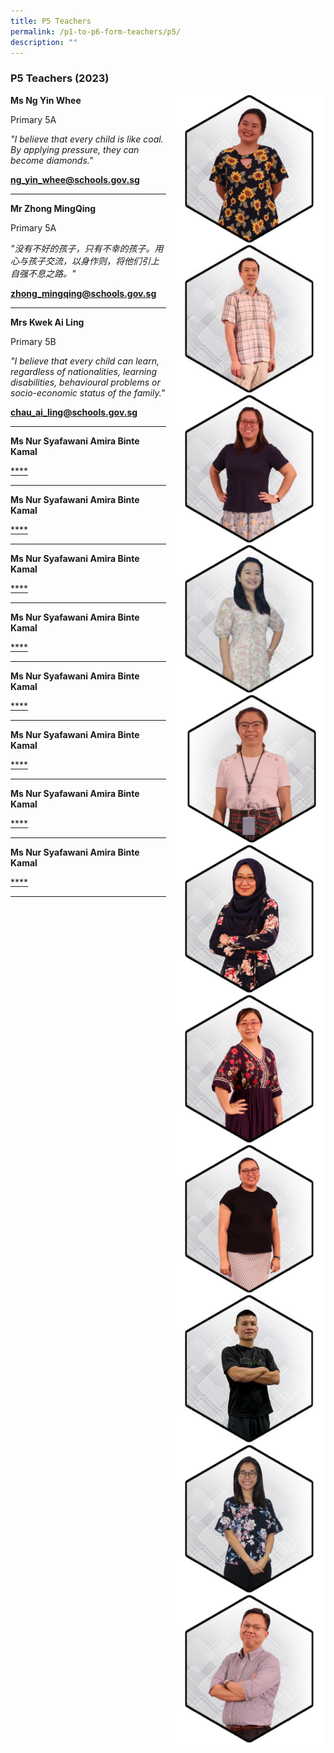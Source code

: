 ```yaml
---
title: P5 Teachers
permalink: /p1-to-p6-form-teachers/p5/
description: ""
---
```

### P5 Teachers (2023)

<img src="/images/Our Staff/02 Teacher/5A1.png" style="width:240px;height:240px;margin-left:15px;" align = "right"> **Ms Ng Yin Whee**

Primary 5A

_"I believe that every child is like coal. By applying pressure, they can become diamonds."_

[**ng_yin_whee@schools.gov.sg**](mailto:ng_yin_whee@schools.gov.sg)

* * *

<img src="/images/Our Staff/02 Teacher/5A2.jpg" style="width:240px;height:240px;margin-left:15px;" align = "right"> **Mr Zhong MingQing**

Primary 5A

_"没有不好的孩子，只有不幸的孩子。用心与孩子交流，以身作则，将他们引上自强不息之路。"_

[**zhong_mingqing@schools.gov.sg**](mailto:zhong_mingqing@schools.gov.sg)

* * *

<img src="/images/Our Staff/02 Teacher/5B1.png" style="width:240px;height:240px;margin-left:15px;" align = "right"> **Mrs Kwek Ai Ling**

Primary 5B

_"I believe that every child can learn, regardless of nationalities, learning disabilities, behavioural problems or socio-economic status of the family."_

[**chau_ai_ling@schools.gov.sg**](mailto:chau_ai_ling@schools.gov.sg)

* * *

<img src="/images/Our Staff/02 Teacher/5B2.png" style="width:240px;height:240px;margin-left:15px;" align = "right"> **Ms Nur Syafawani Amira Binte Kamal**

[****](mailto:)

* * *

<img src="/images/Our Staff/02 Teacher/5B3.jpg" style="width:240px;height:240px;margin-left:15px;" align = "right"> **Ms Nur Syafawani Amira Binte Kamal**

[****](mailto:)

* * *

<img src="/images/Our Staff/02 Teacher/5C1.png" style="width:240px;height:240px;margin-left:15px;" align = "right"> **Ms Nur Syafawani Amira Binte Kamal**

[****](mailto:)

* * *

<img src="/images/Our Staff/02 Teacher/5C2.png" style="width:240px;height:240px;margin-left:15px;" align = "right"> **Ms Nur Syafawani Amira Binte Kamal**

[****](mailto:)

* * *

<img src="/images/Our Staff/02 Teacher/5D1.png" style="width:240px;height:240px;margin-left:15px;" align = "right"> **Ms Nur Syafawani Amira Binte Kamal**

[****](mailto:)

* * *

<img src="/images/Our Staff/02 Teacher/5D2.jpg" style="width:240px;height:240px;margin-left:15px;" align = "right"> **Ms Nur Syafawani Amira Binte Kamal**

[****](mailto:)

* * *

<img src="/images/Our Staff/02 Teacher/5E1.png" style="width:240px;height:240px;margin-left:15px;" align = "right"> **Ms Nur Syafawani Amira Binte Kamal**

[****](mailto:)

* * *

<img src="/images/Our Staff/02 Teacher/5E2.png" style="width:240px;height:240px;margin-left:15px;" align = "right"> **Ms Nur Syafawani Amira Binte Kamal**

[****](mailto:)

* * *